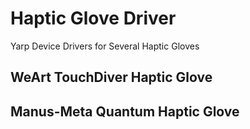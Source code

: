 # Haptic Glove Driver
Yarp Device Drivers for Several Haptic Gloves

## WeArt TouchDiver Haptic Glove

## Manus-Meta Quantum Haptic Glove